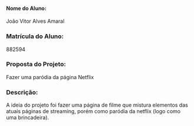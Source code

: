 #### Nome do Aluno:
João Vitor Alves Amaral

### Matrícula do Aluno:
882594

### Proposta do Projeto:
Fazer uma paródia da página Netflix

### Descrição:
A ideia do projeto foi fazer uma página de filme que mistura elementos
das atuais páginas de streaming, porém como paródia da netflix (logo como uma brincadeira). 